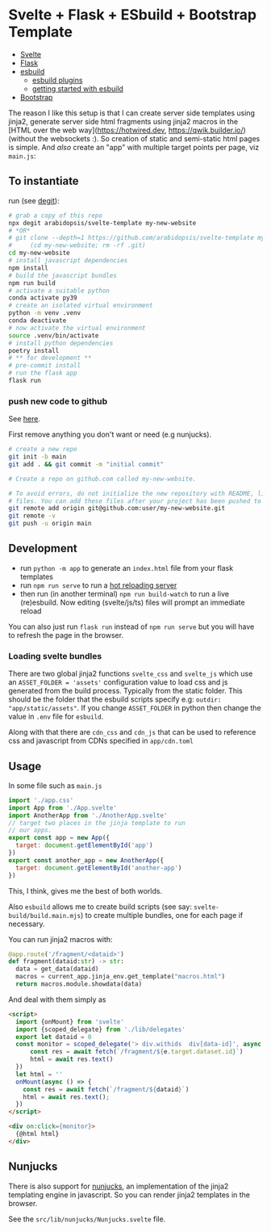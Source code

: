 
# Svelte + Flask + ESbuild + Bootstrap Template

* [Svelte](https://svelte.dev/)
* [Flask](https://flask.palletsprojects.com/)
* [esbuild](https://esbuild.github.io)
  * [esbuild plugins](https://github.com/esbuild/community-plugins)
  * [getting started with esbuild](https://blog.logrocket.com/getting-started-esbuild/)
* [Bootstrap](https://getbootstrap.com/)

The reason I like this setup is that I can create server side
templates using jinja2, generate server side html fragments using
jinja2 macros in the [HTML over the web way](https://hotwired.dev, https://qwik.builder.io/) (without the websockets :).
So creation of static and semi-static html pages is simple.
And *also* create an "app" with multiple target points per page, viz `main.js`:


## To instantiate

run (see [degit](https://github.com/Rich-Harris/degit)):

```bash
# grab a copy of this repo
npx degit arabidopsis/svelte-template my-new-website
# *OR*
# git clone --depth=1 https://github.com/arabidopsis/svelte-template my-new-website && \
#     (cd my-new-website; rm -rf .git)
cd my-new-website
# install javascript dependencies
npm install
# build the javascript bundles
npm run build
# activate a suitable python
conda activate py39
# create an isolated virtual environment
python -m venv .venv
conda deactivate
# now activate the virtual environment
source .venv/bin/activate
# install python dependencies
poetry install
# ** for development **
# pre-commit install
# run the flask app
flask run
```

### push new code to github

See [here](https://docs.github.com/en/get-started/importing-your-projects-to-github/importing-source-code-to-github/adding-locally-hosted-code-to-github).

First remove anything you don't want or need (e.g nunjucks).

```bash
# create a new repo
git init -b main
git add . && git commit -m "initial commit"

# Create a repo on github.com called my-new-website.

# To avoid errors, do not initialize the new repository with README, license, or gitignore
# files. You can add these files after your project has been pushed to GitHub.
git remote add origin git@github.com:user/my-new-website.git
git remote -v
git push -u origin main
```
## Development

* run `python -m app` to generate an `index.html` file from your flask templates
* run `npm run serve` to run a [hot reloading server](https://www.npmjs.com/package/live-server)
* then run (in another terminal) `npm run build-watch` to run a live (re)esbuild. Now editing (svelte/js/ts) files will prompt an immediate reload

You can also just run `flask run` instead of `npm run serve` but you
will have to refresh the page in the browser.


### Loading svelte bundles

There are two global jinja2 functions `svelte_css` and `svelte_js` which
use an `ASSET_FOLDER = 'assets'` configuration value to load css and js generated
from the build process. Typically from the static folder. This should be the folder that the esbuild scripts specify e.g: `outdir: "app/static/assets"`.
If you change `ASSET_FOLDER` in python then change the value in `.env` file
for `esbuild`.

Along with that there are `cdn_css` and `cdn_js` that can be used to
reference css and javascript from CDNs specified in `app/cdn.toml`


## Usage

In some file such as `main.js`

```javascript
import './app.css'
import App from './App.svelte'
import AnotherApp from './AnotherApp.svelte'
// target two places in the jinja template to run
// our apps.
export const app = new App({
  target: document.getElementById('app')
})
export const another_app = new AnotherApp({
  target: document.getElementById('another-app')
})

```
This, I think, gives me the best of both worlds.

Also `esbuild` allows me to create build scripts (see say: `svelte-build/build.main.mjs`)
to create multiple bundles, one for each page if necessary.

You can run jinja2 macros with:

```python
@app.route('/fragment/<dataid>')
def fragment(dataid:str) -> str:
  data = get_data(dataid)
  macros = current_app.jinja_env.get_template("macros.html")
  return macros.module.showdata(data)
```

And deal with them simply as

```html
<script>
  import {onMount} from 'svelte'
  import {scoped_delegate} from './lib/delegates'
  export let dataid = 0
  const monitor = scoped_delegate('> div.withids  div[data-id]', async (e) => {
      const res = await fetch(`/fragment/${e.target.dataset.id}`)
      html = await res.text()
  })
  let html = ''
  onMount(async () => {
    const res = await fetch(`/fragment/${dataid}`)
    html = await res.text();
  })
</script>

<div on:click={monitor}>
  {@html html}
</div>
```


## Nunjucks

There is also support for [nunjucks](https://mozilla.github.io/nunjucks/),
an implementation of the jinja2 templating engine in javascript. So
you can render jinja2 templates in the browser.

See the `src/lib/nunjucks/Nunjucks.svelte` file.
